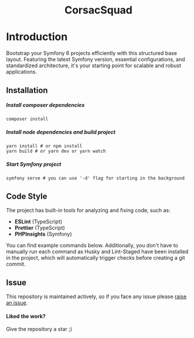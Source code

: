 <h1 align="center">
    CorsacSquad
</h1>

# Introduction

Bootstrap your Symfony 6 projects efficiently with this structured base layout. 
Featuring the latest Symfony version, essential configurations, and standardized architecture, 
it's your starting point for scalable and robust applications.

## Installation

##### Install composer dependencies

```shell
composer install
```

##### Install node dependencies and build project

```shell
yarn install # or npm install
yarn build # or yarn dev or yarn watch
```

##### Start Symfony project

```shell
symfony serve # you can use '-d' flag for starting in the background
```

## Code Style

The project has built-in tools for analyzing and fixing code, such as:

- **ESLint** (TypeScript)
- **Prettier** (TypeScript)
- **PHPInsights** (Symfony)

You can find example commands below. 
Additionally, you don't have to manually run each command as Husky and Lint-Staged have been 
installed in the project, which will automatically trigger checks before creating a git commit.

## Issue

This repository is maintained actively, so if you face any issue please 
<a href="https://github.com/wawoxe/corsacbase/issues/new">raise an issue</a>.

<h4>Liked the work?</h4> Give the repository a star ;)
